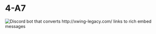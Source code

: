 # 4-A7
![Discord bot that converts http://xwing-legacy.com/ links to rich embed messages](https://static.wikia.nocookie.net/starwars/images/c/ce/4A-7-TCWf.png/revision/latest?cb=20200501010504)
